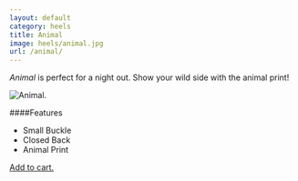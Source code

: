 ```yaml
---
layout: default
category: heels
title: Animal
image: heels/animal.jpg
url: /animal/
---
```


*Animal* is perfect for a night out. Show your wild side with the animal print!
 
<img class="product-img" src="{{site.baseurl}}/images/heels/animal.jpg" alt="Animal.">

####Features

- Small Buckle
- Closed Back
- Animal Print

<a class="btn btn-alt brand-family" href="{{site.baseurl}}/cart/">Add to cart.</a>